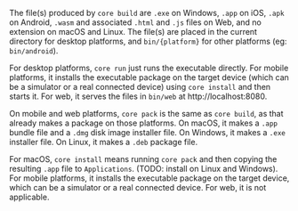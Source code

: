 The file(s) produced by `core build` are `.exe` on Windows, `.app` on iOS, `.apk` on Android, `.wasm` and associated `.html` and `.js` files on Web, and no extension on macOS and Linux. The file(s) are placed in the current directory for desktop platforms, and `bin/{platform}` for other platforms (eg: `bin/android`).

For desktop platforms, `core run` just runs the executable directly. For mobile platforms, it installs the executable package on the target device (which can be a simulator or a real connected device) using `core install` and then starts it. For web, it serves the files in `bin/web` at http://localhost:8080.

On mobile and web platforms, `core pack` is the same as `core build`, as that already makes a package on those platforms. On macOS, it makes a `.app` bundle file and a `.dmg` disk image installer file. On Windows, it makes a `.exe` installer file. On Linux, it makes a `.deb` package file.

For macOS, `core install` means running `core pack` and then copying the resulting `.app` file to `Applications`. (TODO: install on Linux and Windows). For mobile platforms, it installs the executable package on the target device, which can be a simulator or a real connected device. For web, it is not applicable.
